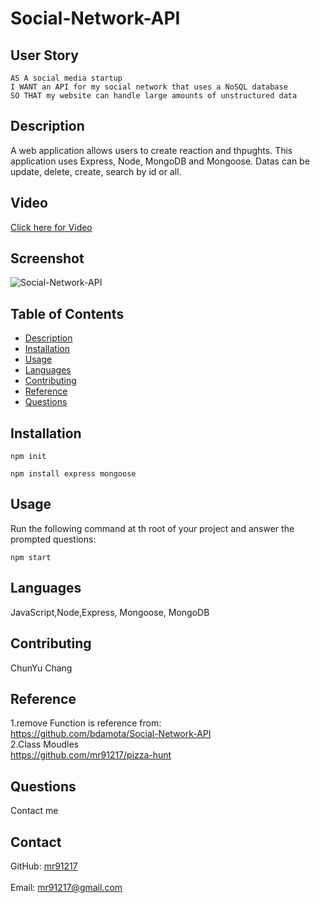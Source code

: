 # Social-Network-API

## User Story
  
```
AS A social media startup
I WANT an API for my social network that uses a NoSQL database
SO THAT my website can handle large amounts of unstructured data

```

## Description
  A web application allows users to create reaction and thpughts. This application uses Express, Node, MongoDB and Mongoose. 
  Datas can be update, delete, create, search by id or all.

## Video 
[Click here for Video](https://mr91217.github.io/Social-Network-API/)

## Screenshot
![Social-Network-API](./src/gif_1632546108.GIF)
## Table of Contents
- [Description](#description)
- [Installation](#installation)
- [Usage](#usage)
- [Languages](#languages)
- [Contributing](#contributing)
- [Reference](#reference)
- [Questions](#questions)
## Installation
  `npm init `
  
  `npm install express mongoose`
## Usage
  Run the following command at th root of your project and answer the prompted questions:<br />

  `npm start`

  
## Languages
  JavaScript,Node,Express, Mongoose, MongoDB
## Contributing
  ChunYu Chang
## Reference
  1.remove Function is reference from:<br />
  https://github.com/bdamota/Social-Network-API <br />
  2.Class Moudles <br />
  https://github.com/mr91217/pizza-hunt<br />
## Questions
 Contact me<br />

## Contact
GitHub: [mr91217](https://github.com/mr91217)<br />
<br />
Email: mr91217@gmail.com<br />
<br />